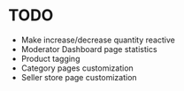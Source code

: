 # TODO

-   Make increase/decrease quantity reactive
-   Moderator Dashboard page statistics
-   Product tagging
-   Category pages customization
-   Seller store page customization